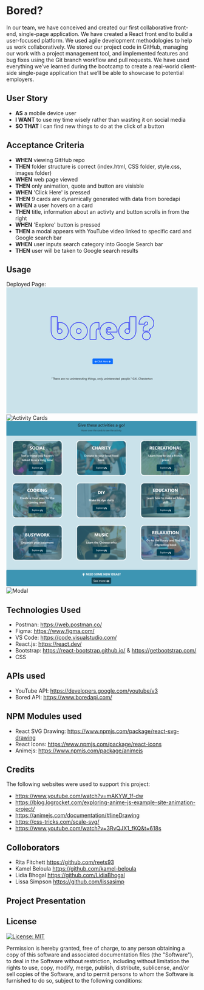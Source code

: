 # Bored?

In our team, we have conceived and created our first collaborative front-end, single-page application. We have created a React front end to build a user-focused platform. We used agile development methodologies to help us work collaboratively. We stored our project code in GitHub, managing our work with a project management tool, and implemented features and bug fixes using the Git branch workflow and pull requests. We have used everything we’ve learned during the bootcamp to create a real-world client-side single-page application that we’ll be able to showcase to potential employers. 

## User Story

- **AS** a mobile device user
- **I WANT** to use my time wisely rather than wasting it on social media
- **SO THAT** I can find new things to do at  the click of a button

## Acceptance Criteria

- **WHEN** viewing GitHub repo
- **THEN** folder structure is correct (index.html, CSS folder, style.css, images folder)
- **WHEN** web page viewed
- **THEN** only animation, quote and button are visisble
- **WHEN** 'Click Here' is pressed
- **THEN** 9 cards are dynamically generated with data from boredapi
- **WHEN** a user hovers on a card
- **THEN** title, information about an activty and button scrolls in from the right
- **WHEN** 'Explore' button is pressed
- **THEN** a modal appears with YouTube video linked to specific card and Google search bar
- **WHEN** user inputs search category into Google Search bar
- **THEN** user will be taken to Google search results

## Usage
Deployed Page: 
![Home Page](./src/assets/images/startUpScreen.png)
![Activity Cards](./src/assets/images/cardsPage.png)
![Hover Function](./src/assets/images/cardsText.png)
![Modal](./src/assets/images/YouTube.png)

## Technologies Used
- Postman: https://web.postman.co/
- Figma: https://www.figma.com/
- VS Code: https://code.visualstudio.com/
- React.js: https://react.dev/ 
- Bootstrap: https://react-bootstrap.github.io/ & https://getbootstrap.com/
- CSS

## APIs used
- YouTube API: https://developers.google.com/youtube/v3
- Bored API: https://www.boredapi.com/

## NPM Modules used
- React SVG Drawing: https://www.npmjs.com/package/react-svg-drawing
- React Icons: https://www.npmjs.com/package/react-icons
- Animejs: https://www.npmjs.com/package/animejs

## Credits
The following websites were used to support this project:
- https://www.youtube.com/watch?v=mAKYW_1f-dw
- https://blog.logrocket.com/exploring-anime-js-example-site-animation-project/
- https://animejs.com/documentation/#lineDrawing
- https://css-tricks.com/scale-svg/
- https://www.youtube.com/watch?v=3RvQJX1_fKQ&t=618s


## Colloborators
- Rita Fitchett https://github.com/reets93
- Kamel Beloula https://github.com/kamel-beloula
- Lidia Bhogal https://github.com/LidiaBhogal
- Lissa Simpson https://github.com/lissasimp

## Project Presentation


## License
[![License: MIT](https://img.shields.io/badge/License-MIT-yellow.svg)](https://opensource.org/licenses/MIT)

Permission is hereby granted, free of charge, to any person obtaining a copy of this software and associated documentation files (the "Software"), to deal in the Software without restriction, including without limitation the rights to use, copy, modify, merge, publish, distribute, sublicense, and/or sell copies of the Software, and to permit persons to whom the Software is furnished to do so, subject to the following conditions:

